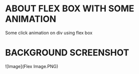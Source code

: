 # ABOUT FLEX BOX WITH SOME ANIMATION

Some click animation on div using flex box


# BACKGROUND SCREENSHOT

![Image](Flex Image.PNG)